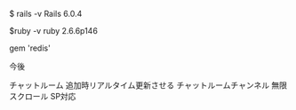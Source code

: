 $ rails -v
Rails 6.0.4

$ruby -v
ruby 2.6.6p146 

gem 'redis'

今後

チャットルーム 追加時リアルタイム更新させる チャットルームチャンネル
無限スクロール
SP対応